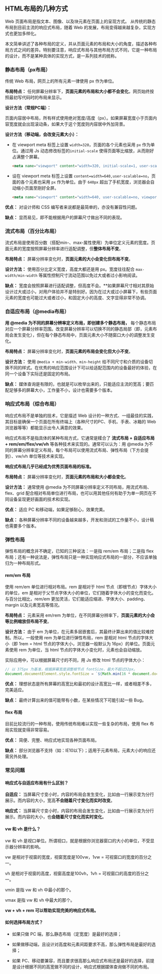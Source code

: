 ## HTML布局的几种方式

Web 页面布局是指文本、图像、以及块元素在页面上的呈现方式。 从传统的静态布局到目前主流的响应式布局，随着 Web 的发展，布局变得越来越复杂，实现方式也更加多样化。

本文简单讲述了各种布局的定义，并从页面元素的布局和大小的角度，描述各种布局方式之间的差异。特别要注意，响应式布局与其他布局方式不同，它是一种布局的设计，而不是某种具体的实现方式，是一系列技术的统称。

### 静态布局（px布局）

传统 Web 布局，网页上的所有元素一律使用 px 作为单位。

**布局特点：** 任何屏幕分辨率下，**页面元素的布局和大小都不会变化**，网页始终按照最初写代码时的布局来显示。

**设计方法（常规PC端）：** 

页面内容居中布局，所有样式使用绝对宽度/高度（px）。如果屏幕宽度小于页面内容宽度就会出现滚动条，如果大于这个宽度则内容居中外加背景。

**设计方法（移动端，会改变元素大小）：**

* 在 viewport meta 标签上设置 `width=320`，页面的各个元素也采用 `px` 作为单位。通过用 Js 动态修改标签的`initial-scale` 使得页面等比缩放，从而刚好占满整个屏幕。

  ```html
  <meta name="viewport" content="width=320, initial-scale=1, user-scalable=no, viewport-fit=cover">
  ```

* 设在 viewport meta 标签上设置 `content=width=640,user-scalable=no`，页面的各个元素也采用 `px` 作为单位。由于 `640px` 超出了手机宽度，浏览器会自动缩小页面至刚好全屏。

  ```html
  <meta name="viewport" content="width=640, user-scalable=no, viewport-fit=cover">
  ```

**优点：** 对设计师和 CSS 编写者来说都是最简单的，亦没有兼容性问题。

**缺点：** 显而易见，即不能根据用户的屏幕尺寸做出不同的表现。

### 流式布局（百分比布局）

流式布局是使用百分数（搭配min-、max-属性使用）为单位定义元素的宽度。页面元素的宽度按照屏幕分辨率进行适配调整，但**整体布局不变**。

**布局特点：** 屏幕分辨率变化时，**页面元素的大小会变化但布局不变**。

**设计方法：** 使用百分比定义宽度，高度大都还是用 px。宽度往往配合 `max-width/min-width` 等属性控制尺寸流动范围以免过大或者过小影响阅读。

**缺点：** 宽度会按照屏幕进行适配调整，但高度不会。**如果屏幕尺寸相对其原始设计过大或过小，对用户体验并不是特别好。因为在过大或过小屏幕下，有些页面元素的宽度也可能过大或者过小，和固定大小的高度、文字显得非常不协调。

### 自适应布局（@media布局）

**用 @media 为不同的屏幕分辨率定义布局，即创建多个静态布局，** 每个静态布局对应一个屏幕分辨率范围。改变屏幕分辨率可以切换不同的静态局部（即，元素布局会发生变化），但在每个静态布局中，页面元素大小不随窗口大小的调整发生变化。

**布局特点：** 屏幕分辨率变化时，**页面元素的布局会变化但大小不变**。

**设计方法：** 使用 `@media + min-width、min-height` 给不同尺寸和介质的设备切换不同的样式。在优秀的响应范围设计下可以给适配范围内的设备最好的体验，在同一个设备下实际还是固定的布局。

**缺点：** 媒体查询是有限的，也就是可以枚举出来的，只能适应主流的宽高；要匹配足够多的屏幕大小，工作量不小，设计也需要多个版本。

### 响应式布局（综合布局）

响应式布局不是单独的技术，它是描述 Web 设计的一种方式、一组最佳的实践，其目标是确保一个页面在所有终端上（各种尺寸的PC、手机、手表、冰箱的 Web 浏览器等等）都能显示出令人满意的效果。

响应式布局不是指具体的某种布局方式，它通常是糅合了 **流式布局 + 自适应布局 + rem/em/flex/vw/vh** 等各种技术来实现的。通常可以认为：用 @media 为不同的屏幕分辨率定义布局，每个布局可以使用流式布局、弹性布局（下方会提到）、vw/vh 单位等技术来实现。

**响应式布局几乎已经成为优秀页面布局的标准。**

**布局特点：** 屏幕分辨率变化时，**页面元素的布局和大小都会变化**。

**设计方法：** 通常使用 @media 为不同屏幕分辨率定义不同布局，用流式布局、flex、grid 配合相对布局单位进行布局，也可以用其他任何有助于为单一网页在不同设备呈现更好画面的技术和实现。

**优点：** 适应 PC 和移动端，如果足够耐心，效果完美。

**缺点：** 各种屏幕分辨率不同的设备越来越多，开发和测试的工作量不小，设计稿也需要多个版本。

### 弹性布局

弹性布局的概念并不确定，已知的三种说法：一是指 rem/em 布局；二是指 flex 布局；还有一种说法是，弹性布局只是一种实现响应式布局的一部分，不应该单独归为一种布局形式。

#### rem/em 布局

使用 rem/em 单位进行相对布局。rem 是相对于 html 节点（即根节点）字体大小的单位，em 是相对于父节点字体大小的单位，它们随着字体大小的变化而变化。与百分比相比，rem/em 更加灵活，它们能适应缩进、字体大小、padding、margin 以及元素宽高等情况。

**布局特点：** 元素采用 em/rem 为单位，在不同屏幕分辨率下，**页面元素的大小会等比例缩放但布局不变**。

**设计方法：** 由于 em 为单位，在元素多层嵌套后，其最终计算出来的值比较难控制。所以，一般使用 rem 为单位进行弹性布局，rem 是相对 html 节点的字体大小（即 1rem = html 节点的字体大小，浏览器一般默认为 16px）的单位。页面元素使用 rem 为单位，当 html 节点的字体大小变化时，元素也会自动缩放。

实际应用中，可以根据屏幕尺寸的不同，用  Js 修改 html 节点的字体大小：

```javascript
// 以 375px 为基准，根据屏幕宽度调整根节点 fontSize，最大不超过32px。
document.documentElement.style.fontSize = `${Math.min(16 * document.documentElement.clientWidth / 375, 32)}px`
```

**优点：** 理想状态是所有屏幕的高宽比和最初的设计高宽比一样，或者相差不多，完美适应。

**缺点：** 最终计算出来的值可能带有小数，在某些情况下可能引起一些 Bug。

#### flex 布局

目前比较流行的一种布局，使用传统布局难以实现一些复杂的布局，使用 flex 布局实现就变得非常容易。

**优点：** 简便、完整、响应式地实现各种页面布局。

**缺点：** 部分浏览器不支持（如：IE10以下）；适用于元素布局，元素大小的响应还需另外处理。

### 常见问题

#### 响应式与自适应布局有什么区别？

**自适应：** 当屏幕尺寸变小时，内容的布局会发生变化，比如由一行展示变为分行展示。而内容的大小，宽高**不会随着尺寸变化而实时改变**。

**响应式：** 当屏幕尺寸变小时，内容的布局会发生变化，比如由一行展示变为分行展示。而内容的大小，也**会随着尺寸变化而实时变化**。

#### vw 和 vh 是什么？

vw 和 vh 是视口单位。所谓视口，就是根据你浏览器窗口的大小的单位，不受显示器分辨率的影响。

vw 是相对于视窗的宽度，视窗宽度是100vw，1vw = 可视窗口的宽度的百分之一。

vh 是相对于视窗的高度，视窗高度是100vh，1vh = 可视窗口的高度的百分之一。

vmin 是指 vw 和 vh 中最小的那个。

vmax 是指 vw 和 vh 中最大的那个。

**vw + vh + rem 可以帮助实现完美的响应式布局。**

#### 如何选择布局方式？

* 如果只做 PC 端，那么静态布局（定宽度）是最好的选择；

* 如果做移动端，且设计对高度和元素间距要求不高，那么弹性布局是最好的选择；

* 如果 PC、移动要兼容，而且要求很高那么响应式布局还是最好的选择，前提是设计根据不同的高宽做不同的设计，响应式根据媒体查询做不同的布局。